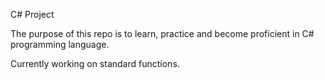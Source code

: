 C# Project

The purpose of this repo is to learn, practice and become proficient in C# programming language.

Currently working on standard functions.
